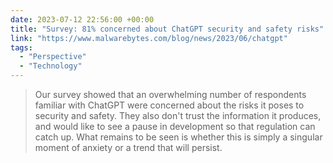 ```yaml
---
date: 2023-07-12 22:56:00 +00:00
title: "Survey: 81% concerned about ChatGPT security and safety risks"
link: "https://www.malwarebytes.com/blog/news/2023/06/chatgpt"
tags:
  - "Perspective"
  - "Technology"
---
```


> Our survey showed that an overwhelming number of respondents familiar with ChatGPT were concerned about the risks it poses to security and safety. They also don't trust the information it produces, and would like to see a pause in development so that regulation can catch up. What remains to be seen is whether this is simply a singular moment of anxiety or a trend that will persist.
